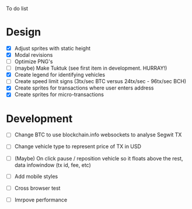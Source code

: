 To do list

Design
===

- [X] Adjust sprites with static height
- [X] Modal revisions
- [ ] Optimize PNG's
- [ ] (maybe) Make Tuktuk (see first item in development. HURRAY!)
- [X] Create legend for identifying vehicles
- [ ] Create speed limit signs (3tx/sec BTC versus 24tx/sec - 96tx/sec BCH)
- [X] Create sprites for transactions where user enters address
- [X] Create sprites for micro-transactions

Development 
===

- [ ] Change BTC to use blockchain.info websockets to analyse Segwit TX
- [ ] Change vehicle type to represent price of TX in USD
- [ ] (Maybe) On click pause / reposition vehicle so it floats above the rest, data infowindow (tx id, fee, etc)
- [ ] Add mobile styles
- [ ] Cross browser test
- [ ] Imrpove performance

